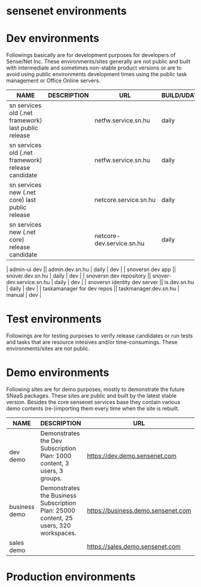 # sensenet environments

# Dev environments

Followings basically are for development purposes for developers of Sense/Net Inc. These environments/sites generally are not public and built with intermediate and sometimes non-stable product versions or are to avoid using public environments development times using the public task management or Office Online servers.

| NAME | DESCRIPTION | URL | BUILD/UDATE | BRANCH |
| ---- | ----------- | --- | --------------------- | ------ |
| sn services old (.net framework) last public release || netfw.service.sn.hu | daily | master |
| sn services old (.net framework) release candidate || netfw.service.sn.hu | daily | dev |
| sn services new (.net core) last public release || netcore.service.sn.hu | daily | master |
| sn services new (.net core) release candidate || netcore-dev.service.sn.hu | daily | dev |

| admin-ui dev || admin.dev.sn.hu | daily | dev |
| snoversn dev app || snover.dev.sn.hu | daily | dev |
| snoversn dev repository || snover-dev.service.sn.hu | daily | dev |
| snoversn identity dev server || is.dev.sn.hu | daily | dev |
| taskamanager for dev repos || taskmanager.dev.sn.hu | manual | dev |

# Test environments

Followings are for testing purposes to verify release candidates or run tests and tasks that are resource intesives and/or time-consumings. These environments/sites are not public.

# Demo environments

Following sites are for demo purposes, mostly to demonstrate the future SNaaS packages. These sites are public and built by the latest stable version. Besides the core sensenet services base they contain various demo contents (re-)importing them every time when the site is rebuilt.

| NAME | DESCRIPTION | URL | BUILD/UPDATE | BRANCH |
| ---- | ----------- | --- | --------------------- | ------ |
| dev demo | Demonstrates the Dev Subscription Plan: 1000 content, 3 users, 3 groups. | https://dev.demo.sensenet.com| daily | master |
| business demo | Demonstrates the Business Subscription Plan: 25000 content, 25 users, 320 workspaces. | https://business.demo.sensenet.com| manual | master |
| sales demo | | https://sales.demo.sensenet.com| manual | master |

# Production environments